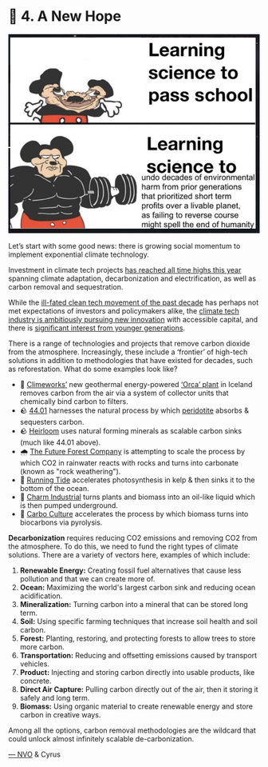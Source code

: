 # 🌌 4. A New Hope

![Credits to Kaixi for this beautiful meme](<../.gitbook/assets/image (9).png>)

Let’s start with some good news: there is growing social momentum to implement exponential climate technology.

Investment in climate tech projects [has reached all time highs this year](https://dealroom.co/blog/climate-tech-investment-trends) spanning climate adaptation, decarbonization and electrification, as well as carbon removal and sequestration.

While the [ill-fated clean tech movement of the past decade](https://www.wired.com/2012/01/ff\_solyndra/) has perhaps not met expectations of investors and policymakers alike, the [climate tech industry is ambitiously pursuing new innovation](https://www.forbes.com/sites/robtoews/2021/10/31/will-this-generation-of-climate-tech-be-different/) with accessible capital, and there is [significant interest from younger generations](https://www.theguardian.com/environment/2021/sep/06/gen-z-climate-change-careers-jobs).

There is a range of technologies and projects that remove carbon dioxide from the atmosphere. Increasingly, these include a ‘frontier’ of high-tech solutions in addition to methodologies that have existed for decades, such as reforestation. What do some examples look like?&#x20;

* 🐋 [Climeworks’](https://climeworks.com) new geothermal energy-powered [‘Orca’ plant](https://climeworks.com/roadmap/orca) in Iceland removes carbon from the air via a system of collector units that chemically bind carbon to filters.
* 🪨 [44.01](https://4401.earth) harnesses the natural process by which [peridotite](https://www.britannica.com/science/peridotite#:\~:text=peridotite%2C%20a%20coarse%2Dgrained%2C,more%20than%2010%20percent%20feldspar.) absorbs & sequesters carbon.
* 🪨 [Heirloom](https://www.heirloomcarbon.com) uses natural forming minerals as scalable carbon sinks (much like 44.01 above).
* 🌧️ [The Future Forest Company](https://thefutureforestcompany.com) is attempting to scale the process by which CO2 in rainwater reacts with rocks and turns into carbonate (known as "rock weathering").&#x20;
* 🌊 [Running Tide](https://www.runningtide.com) accelerates photosynthesis in kelp & then sinks it to the bottom of the ocean.
* 🌱 [Charm Industrial](https://charmindustrial.com) turns plants and biomass into an oil-like liquid which is then pumped underground.
* 🌿 [Carbo Culture](https://carboculture.com) accelerates the process by which biomass turns into biocarbons via pyrolysis.



**Decarbonization** requires reducing CO2 emissions and removing CO2 from the atmosphere. To do this, we need to fund the right types of climate solutions. There are a variety of vectors here, examples of which include:&#x20;

1. **Renewable Energy:** Creating fossil fuel alternatives that cause less pollution and that we can create more of.
2. **Ocean:** Maximizing the world's largest carbon sink and reducing ocean acidification.
3. **Mineralization:** Turning carbon into a mineral that can be stored long term.
4. **Soil:** Using specific farming techniques that increase soil health and soil carbon.
5. **Forest:** Planting, restoring, and protecting forests to allow trees to store more carbon.
6. **Transportation:** Reducing and offsetting emissions caused by transport vehicles.
7. **Product:** Injecting and storing carbon directly into usable products, like concrete.
8. **Direct Air Capture:** Pulling carbon directly out of the air, then it storing it safely and long term.
9. **Biomass:** Using organic material to create renewable energy and store carbon in creative ways.



Among all the options, carbon removal methodologies are the wildcard that could unlock almost infinitely scalable de-carbonization.



[— NVO](https://twitter.com/nickvanosdol) & Cyrus
